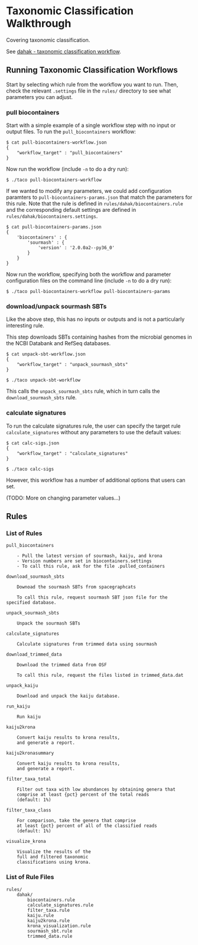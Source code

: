 # Taxonomic Classification Walkthrough

Covering taxonomic classification.

See [dahak - taxonomic classification workflow](https://github.com/dahak-metagenomics/dahak/tree/master/workflows/taxonomic_classification).

## Running Taxonomic Classification Workflows

Start by selecting which rule from the workflow you want to run.
Then, check the relevant `.settings` file in the `rules/` directory
to see what parameters you can adjust.

### pull biocontainers

Start with a simple example of a single workflow step
with no input or output files. To run the
`pull_biocontainers` workflow:

```
$ cat pull-biocontainers-workflow.json
{
    "workflow_target" : "pull_biocontainers"
}
```

Now run the workflow (include `-n` to do a dry run):

```
$ ./taco pull-biocontainers-workflow
```

If we wanted to modify any parameters,
we could add configuration paramters
to `pull-biocontainers-params.json`
that match the parameters for this rule.
Note that the rule is defined in 
`rules/dahak/biocontainers.rule`
and the corresponding default settings
are defined in `rules/dahak/biocontainers.settings`.

```
$ cat pull-biocontainers-params.json
{
    'biocontainers' : {
        'sourmash' : {
            'version' : '2.0.0a2--py36_0'
        }
    }
}

```

Now run the workflow, specifying both the workflow
and parameter configuration files on the command line
(include `-n` to do a dry run):

```
$ ./taco pull-biocontainers-workflow pull-biocontainers-params
```

### download/unpack sourmash SBTs

Like the above step, this has no inputs or outputs 
and is not a particularly interesting rule.

This step downloads SBTs containing hashes
from the microbial genomes in the NCBI Databank
and RefSeq databases.

```
$ cat unpack-sbt-workflow.json
{
    "workflow_target" : "unpack_sourmash_sbts"
}

$ ./taco unpack-sbt-workflow
```

This calls the `unpack_sourmash_sbts` rule,
which in turn calls the `download_sourmash_sbts` rule.

### calculate signatures

To run the calculate signatures rule,
the user can specify the target rule 
`calculate_signatures` without any parameters
to use the default values:

```
$ cat calc-sigs.json
{
    "workflow_target" : "calculate_signatures"
}

$ ./taco calc-sigs
```

However, this workflow has a number of additional options 
that users can set.

(TODO: More on changing parameter values...)

## Rules

### List of Rules

```
pull_biocontainers
    
    - Pull the latest version of sourmash, kaiju, and krona
    - Version numbers are set in biocontainers.settings
    - To call this rule, ask for the file .pulled_containers
    
download_sourmash_sbts
    
    Downoad the sourmash SBTs from spacegraphcats

    To call this rule, request sourmash SBT json file for the specified database.
    
unpack_sourmash_sbts
    
    Unpack the sourmash SBTs
    
calculate_signatures
    
    Calculate signatures from trimmed data using sourmash
    
download_trimmed_data
    
    Download the trimmed data from OSF

    To call this rule, request the files listed in trimmed_data.dat
    
unpack_kaiju
    
    Download and unpack the kaiju database.
    
run_kaiju
    
    Run kaiju
    
kaiju2krona
    
    Convert kaiju results to krona results,
    and generate a report.
    
kaiju2kronasummary
    
    Convert kaiju results to krona results,
    and generate a report.
    
filter_taxa_total
    
    Filter out taxa with low abundances by obtaining genera that
    comprise at least {pct} percent of the total reads
    (default: 1%)
    
filter_taxa_class
    
    For comparison, take the genera that comprise
    at least {pct} percent of all of the classified reads
    (default: 1%)
    
visualize_krona
    
    Visualize the results of the
    full and filtered taxonomic
    classifications using krona.
```    

### List of Rule Files

```
rules/
    dahak/
        biocontainers.rule
        calculate_signatures.rule
        filter_taxa.rule
        kaiju.rule
        kaiju2krona.rule
        krona_visualization.rule
        sourmash_sbt.rule
        trimmed_data.rule
```

